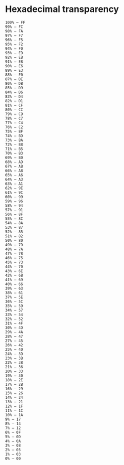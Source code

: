 # Hexadecimal transparency
    100% — FF
    99% — FC
    98% — FA
    97% — F7
    96% — F5
    95% — F2
    94% — F0
    93% — ED
    92% — EB
    91% — E8
    90% — E6
    89% — E3
    88% — E0
    87% — DE
    86% — DB
    85% — D9
    84% — D6
    83% — D4
    82% — D1
    81% — CF
    80% — CC
    79% — C9
    78% — C7
    77% — C4
    76% — C2
    75% — BF
    74% — BD
    73% — BA
    72% — B8
    71% — B5
    70% — B3
    69% — B0
    68% — AD
    67% — AB
    66% — A8
    65% — A6
    64% — A3
    63% — A1
    62% — 9E
    61% — 9C
    60% — 99
    59% — 96
    58% — 94
    57% — 91
    56% — 8F
    55% — 8C
    54% — 8A
    53% — 87
    52% — 85
    51% — 82
    50% — 80
    49% — 7D
    48% — 7A
    47% — 78
    46% — 75
    45% — 73
    44% — 70
    43% — 6E
    42% — 6B
    41% — 69
    40% — 66
    39% — 63
    38% — 61
    37% — 5E
    36% — 5C
    35% — 59
    34% — 57
    33% — 54
    32% — 52
    31% — 4F
    30% — 4D
    29% — 4A
    28% — 47
    27% — 45
    26% — 42
    25% — 40
    24% — 3D
    23% — 3B
    22% — 38
    21% — 36
    20% — 33
    19% — 30
    18% — 2E
    17% — 2B
    16% — 29
    15% — 26
    14% — 24
    13% — 21
    12% — 1F
    11% — 1C
    10% — 1A
    9% — 17
    8% — 14
    7% — 12
    6% — 0F
    5% — 0D
    4% — 0A
    3% — 08
    2% — 05
    1% — 03
    0% — 00